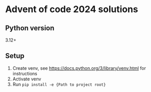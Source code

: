 # Advent of code 2024 solutions

## Python version

3.12+

## Setup

1. Create venv, see https://docs.python.org/3/library/venv.html for instructions
2. Activate venv
3. Run `pip install -e {Path to project root}`
